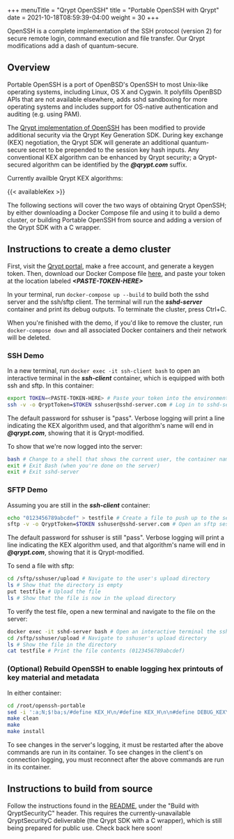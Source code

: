 +++
menuTitle = "Qrypt OpenSSH"
title = "Portable OpenSSH with Qrypt"
date = 2021-10-18T08:59:39-04:00
weight = 30
+++

OpenSSH is a complete implementation of the SSH protocol (version 2) for secure remote login, command execution and file transfer. Our Qrypt modifications add a dash of quantum-secure.

## Overview

Portable OpenSSH is a port of OpenBSD's OpenSSH to most Unix-like operating systems, including Linux, OS X and Cygwin. It polyfills OpenBSD APIs that are not available elsewhere, adds sshd sandboxing for more operating systems and includes support for OS-native authentication and auditing (e.g. using PAM).

The [Qrypt implementation of OpenSSH](https://github.com/QryptInc/openssh-portable) has been modified to provide additional security via the Qrypt Key Generation SDK.
During key exchange (KEX) negotiation, the Qrypt SDK will generate an additional quantum-secure secret to be prepended to the session key hash inputs. Any conventional KEX algorithm can be enhanced by Qrypt security; a Qrypt-secured algorithm can be identified by the ***@qrypt.com*** suffix.

Currently availble Qrypt KEX algorithms:

{{< availableKex >}}

The following sections will cover the two ways of obtaining Qrypt OpenSSH; by either downloading a Docker Compose file and using it to build a demo cluster, or building Portable OpenSSH from source and adding a version of the Qrypt SDK with a C wrapper.

## Instructions to create a demo cluster

First, visit the [Qrypt portal](https://portal.qrypt.com), make a free account, and generate a keygen token.
Then, download our Docker Compose file [here](/docker-compose.yaml), and paste your token at the location labeled ***\<PASTE-TOKEN-HERE>***

In your terminal, run `docker-compose up --build` to build both the sshd server and the ssh/sftp client. The terminal will run the ***sshd-server*** container and print its debug outputs. To terminate the cluster, press Ctrl+C.

When you're finished with the demo, if you'd like to remove the cluster, run `docker-compose down` and all associated Docker containers and their network will be deleted.

### SSH Demo

In a new terminal, run `docker exec -it ssh-client bash` to open an interactive terminal in the ***ssh-client*** container, which is equipped with both ssh and sftp.
In this container:

```bash
export TOKEN=<PASTE-TOKEN-HERE> # Paste your token into the environment
ssh -v -o QryptToken=$TOKEN sshuser@sshd-server.com # Log in to sshd-server.com as the user "sshuser"
```

The default password for sshuser is "pass".
Verbose logging will print a line indicating the KEX algorithm used, and that algorithm's name will end in ***@qrypt.com***, showing that it is Qrypt-modified.

To show that we're now logged into the server:
```bash
bash # Change to a shell that shows the current user, the container name, and the current working directory
exit # Exit Bash (when you're done on the server)
exit # Exit sshd-server
```

### SFTP Demo

Assuming you are still in the ***ssh-client*** container:

```bash
echo "0123456789abcdef" > testfile # Create a file to push up to the server
sftp -v -o QryptToken=$TOKEN sshuser@sshd-server.com # Open an sftp session
```

The default password for sshuser is still "pass".
Verbose logging will print a line indicating the KEX algorithm used, and that algorithm's name will end in ***@qrypt.com***, showing that it is Qrypt-modified.

To send a file with sftp:
```bash
cd /sftp/sshuser/upload # Navigate to the user's upload directory
ls # Show that the directory is empty
put testfile # Upload the file
ls # Show that the file is now in the upload directory
```

To verify the test file, open a new terminal and navigate to the file on the server:
```bash
docker exec -it sshd-server bash # Open an interactive terminal the sshd server
cd /sftp/sshuser/upload # Navigate to sshuser's upload directory
ls # Show the file in the directory
cat testfile # Print the file contents (0123456789abcdef)
```

### (Optional) Rebuild OpenSSH to enable logging hex printouts of key material and metadata

In either container:

```bash
cd /root/openssh-portable
sed -i ':a;N;$!ba;s/#define KEX_H\n/#define KEX_H\n\n#define DEBUG_KEX\n/g' kex.h # Set DEBUG_KEX flag
make clean
make
make install
```
To see changes in the server's logging, it must be restarted after the above commands are run in its container.
To see changes in the client's on connection logging, you must reconnect after the above commands are run in its container.

## Instructions to build from source

Follow the instructions found in the [README](https://github.com/QryptInc/openssh-portable/blob/master/README.md), under the "Build with QryptSecurityC" header. This requires the currently-unavailable QryptSecurityC deliverable (the Qrypt SDK with a C wrapper), which is still being prepared for public use. Check back here soon!
